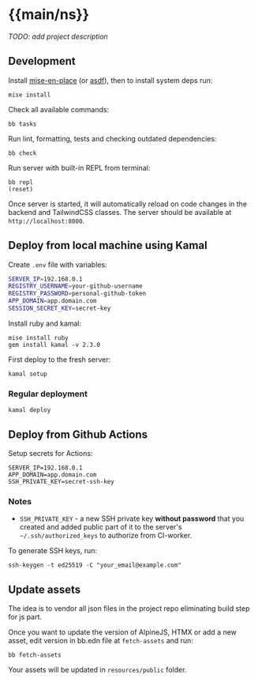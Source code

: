 # {{main/ns}}

_TODO: add project description_


## Development

Install [mise-en-place](https://mise.jdx.dev/getting-started.html#quickstart) (or [asdf](https://asdf-vm.com/guide/getting-started.html)),
then to install system deps run:

```shell
mise install
```

Check all available commands:

```shell
bb tasks
```

Run lint, formatting, tests and checking outdated dependencies:

```shell
bb check
```

Run server with built-in REPL from terminal:

 ```shell
bb repl 
(reset)
````

Once server is started, it will automatically reload on code changes in the backend and TailwindCSS classes.
The server should be available at `http://localhost:8000`.

## Deploy from local machine using Kamal

Create `.env` file with variables: 
```bash
SERVER_IP=192.168.0.1
REGISTRY_USERNAME=your-github-username
REGISTRY_PASSWORD=personal-github-token
APP_DOMAIN=app.domain.com
SESSION_SECRET_KEY=secret-key
```

Install ruby and kamal:

```shell
mise install ruby
gem install kamal -v 2.3.0
```

First deploy to the fresh server:

```shell
kamal setup
```

### Regular deployment

```shell
kamal deploy
```

## Deploy from Github Actions

Setup secrets for Actions:

```shell
SERVER_IP=192.168.0.1
APP_DOMAIN=app.domain.com
SSH_PRIVATE_KEY=secret-ssh-key
```

### Notes

- `SSH_PRIVATE_KEY` - a new SSH private key **without password** that you created and added public part of it to the server's `~/.ssh/authorized_keys` to authorize from CI-worker.

To generate SSH keys, run:

```shell
ssh-keygen -t ed25519 -C "your_email@example.com"
```

## Update assets

The idea is to vendor all json files in the project repo eliminating build step for js part.

Once you want to update the version of AlpineJS, HTMX or add a new asset, edit version in bb.edn file at `fetch-assets` and run:

```shell
bb fetch-assets
```

Your assets will be updated in `resources/public` folder.

